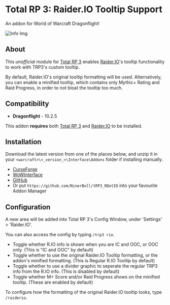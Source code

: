 # Total RP 3: Raider.IO Tooltip Support
An addon for World of Warcraft Dragonflight!

![Info Img](https://cdn-wow.mmoui.com/preview/pvw75796.jpg)

## About
This _unofficial_ module for [Total RP 3](https://github.com/Total-RP/Total-RP-3) enables [Raider.IO](https://github.com/RaiderIO/raiderio-addon)'s tooltip functionality to work with TRP3's custom tooltip.

By default, Raider.IO's original tooltip formatting will be used. 
Alternatively, you can enable a minified tooltip, which contains only Mythic+ Rating and Raid Progress, in order to not bloat the tooltip too much.

## Compatibility
* **Dragonflight** - 10.2.5

This addon **requires** both [Total RP 3](https://github.com/Total-RP/Total-RP-3) and [Raider.IO](https://github.com/RaiderIO/raiderio-addon) to be installed.

## Installation
Download the latest version from one of the places below, and unzip it in your `<warcraft>\<_version_>\Interface\Addons` folder if installing manually.

* [CurseForge](https://www.curseforge.com/wow/addons/raider-io-total-rp-3-tooltips)
* [WoWInterface](https://www.wowinterface.com/downloads/info25708-R.IOInfoinTRP3Tooltips.html)
* [GitHub](https://github.com/NinerBull/tRP3_RDotIO/releases/latest)
* Or put `https://github.com/NinerBull/tRP3_RDotIO` into your favourite Addon Manager

## Configuration
A new area will be added into Total RP 3's Config Window, under 'Settings' > 'Raider.IO'.

You can also access the config by typing `/trp3 rio`. 

* Toggle whether R.IO info is shown when you are IC and OOC, or OOC only. (This is "IC and OOC" by default)
* Toggle whether to use the original Raider.IO Tooltip formatting, or the addon's minified formatting. (This is Regular R.IO Tooltip by default)
* Toggle whether to use a divider graphic to seperate the regular TRP3 info from the R.IO info. (This is disabled by default)
* Toggle whether M+ Score and/or Raid Progress shows on the minified tooltip. (These are enabled by default)

To configure how the formatting of the original Raider.IO tooltip looks, type `/raiderio`.